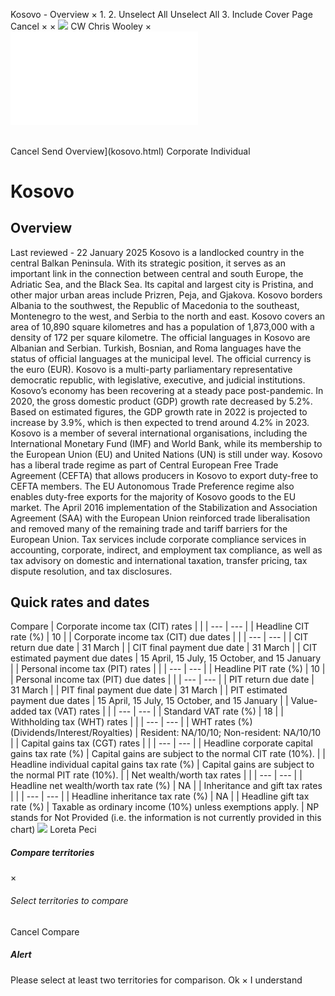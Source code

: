 Kosovo - Overview
×
1.
2.
Unselect All
Unselect All
3.
Include Cover Page
Cancel
×
×
![](-/media/world-wide-tax-summaries/attachments/global---chris-wooley.ashx%3Frev=ac5e5f3223b34096b1afc2a6009c7320&revision=ac5e5f32-23b3-4096-b1af-c2a6009c7320&hash=859B7ADC84DC2CBEC9760E9E6EE7DE6D0A8BFCDF)
CW
Chris Wooley
×
![](kosovo.html)
######
Cancel
Send
Overview](kosovo.html)
Corporate
Individual
# Kosovo
## Overview
Last reviewed - 22 January 2025
Kosovo is a landlocked country in the central Balkan Peninsula. With its strategic position, it serves as an important link in the connection between central and south Europe, the Adriatic Sea, and the Black Sea. Its capital and largest city is Pristina, and other major urban areas include Prizren, Peja, and Gjakova. Kosovo borders Albania to the southwest, the Republic of Macedonia to the southeast, Montenegro to the west, and Serbia to the north and east.
Kosovo covers an area of 10,890 square kilometres and has a population of 1,873,000 with a density of 172 per square kilometre.
The official languages in Kosovo are Albanian and Serbian. Turkish, Bosnian, and Roma languages have the status of official languages at the municipal level. The official currency is the euro (EUR).
Kosovo is a multi-party parliamentary representative democratic republic, with legislative, executive, and judicial institutions.
Kosovo’s economy has been recovering at a steady pace post-pandemic. In 2020, the gross domestic product (GDP) growth rate decreased by 5.2%. Based on estimated figures, the GDP growth rate in 2022 is projected to increase by 3.9%, which is then expected to trend around 4.2% in 2023.
Kosovo is a member of several international organisations, including the International Monetary Fund (IMF) and World Bank, while its membership to the European Union (EU) and United Nations (UN) is still under way. Kosovo has a liberal trade regime as part of Central European Free Trade Agreement (CEFTA) that allows producers in Kosovo to export duty-free to CEFTA members. The EU Autonomous Trade Preference regime also enables duty-free exports for the majority of Kosovo goods to the EU market. The April 2016 implementation of the Stabilization and Association Agreement (SAA) with the European Union reinforced trade liberalisation and removed many of the remaining trade and tariff barriers for the European Union.
Tax services include corporate compliance services in accounting, corporate, indirect, and employment tax compliance, as well as tax advisory on domestic and international taxation, transfer pricing, tax dispute resolution, and tax disclosures.
## Quick rates and dates
Compare
| Corporate income tax (CIT) rates | |
| --- | --- |
| Headline CIT rate (%) | 10 |
| Corporate income tax (CIT) due dates | |
| --- | --- |
| CIT return due date | 31 March |
| CIT final payment due date | 31 March |
| CIT estimated payment due dates | 15 April, 15 July, 15 October, and 15 January |
| Personal income tax (PIT) rates | |
| --- | --- |
| Headline PIT rate (%) | 10 |
| Personal income tax (PIT) due dates | |
| --- | --- |
| PIT return due date | 31 March |
| PIT final payment due date | 31 March |
| PIT estimated payment due dates | 15 April, 15 July, 15 October, and 15 January |
| Value-added tax (VAT) rates | |
| --- | --- |
| Standard VAT rate (%) | 18 |
| Withholding tax (WHT) rates | |
| --- | --- |
| WHT rates (%) (Dividends/Interest/Royalties) | Resident: NA/10/10;  Non-resident: NA/10/10 |
| Capital gains tax (CGT) rates | |
| --- | --- |
| Headline corporate capital gains tax rate (%) | Capital gains are subject to the normal CIT rate (10%). |
| Headline individual capital gains tax rate (%) | Capital gains are subject to the normal PIT rate (10%). |
| Net wealth/worth tax rates | |
| --- | --- |
| Headline net wealth/worth tax rate (%) | NA |
| Inheritance and gift tax rates | |
| --- | --- |
| Headline inheritance tax rate (%) | NA |
| Headline gift tax rate (%) | Taxable as ordinary income (10%) unless exemptions apply. |
NP stands for Not Provided (i.e. the information is not currently provided in this chart)
![](-/media/world-wide-tax-summaries/attachments/albania_kosovo---loreta_peci.ashx%3Frev=2ff41f7c01a94d039e7aafa977b384db&revision=2ff41f7c-01a9-4d03-9e7a-afa977b384db&hash=55AC396F685CC0AD5A8599FF8C86F658641A6DE5)
Loreta Peci
##### Compare territories
×
###### Select territories to compare
#####
Cancel
Compare
##### Alert
Please select at least two territories for comparison.
Ok
×
I understand